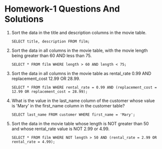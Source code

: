 # Homework-1 Questions And Solutions

1. Sort the data in the title and description columns in the movie table.

    ```
    SELECT title, description FROM film;
    ```

3. Sort the data in all columns in the movie table, with the movie length being greater than 60 AND less than 75.

    ```
    SELECT * FROM film WHERE length > 60 AND length < 75;
    ```

4. Sort the data in all columns in the movie table as rental_rate 0.99 AND replacement_cost 12.99 OR 28.99.

    ```
    SELECT * FROM film WHERE rental_rate = 0.99 AND (replacement_cost = 12.99 OR replacement_cost = 28.99);
    ```

5. What is the value in the last_name column of the customer whose value is 'Mary' in the first_name column in the customer table?

    ```
    SELECT last_name FROM customer WHERE first_name = 'Mary';
    ```

6. Sort the data in the movie table whose length is NOT greater than 50 and whose rental_rate value is NOT 2.99 or 4.99.
    
   ```
   SELECT * FROM film WHERE NOT length > 50 AND (rental_rate = 2.99 OR rental_rate = 4.99);
   ```

   
   
